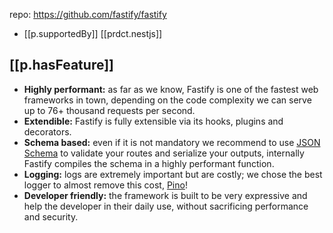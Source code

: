 
repo: https://github.com/fastify/fastify

- [[p.supportedBy]] [[prdct.nestjs]]

## [[p.hasFeature]]

-   **Highly performant:** as far as we know, Fastify is one of the fastest web frameworks in town, depending on the code complexity we can serve up to 76+ thousand requests per second.
-   **Extendible:** Fastify is fully extensible via its hooks, plugins and decorators.
-   **Schema based:** even if it is not mandatory we recommend to use [JSON Schema](https://json-schema.org/) to validate your routes and serialize your outputs, internally Fastify compiles the schema in a highly performant function.
-   **Logging:** logs are extremely important but are costly; we chose the best logger to almost remove this cost, [Pino](https://github.com/pinojs/pino)!
-   **Developer friendly:** the framework is built to be very expressive and help the developer in their daily use, without sacrificing performance and security.